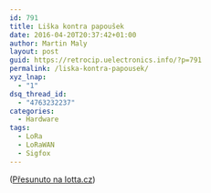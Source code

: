 ```yaml
---
id: 791
title: Liška kontra papoušek
date: 2016-04-20T20:37:42+01:00
author: Martin Maly
layout: post
guid: https://retrocip.uelectronics.info/?p=791
permalink: /liska-kontra-papousek/
xyz_lnap:
  - "1"
dsq_thread_id:
  - "4763232237"
categories:
  - Hardware
tags:
  - LoRa
  - LoRaWAN
  - Sigfox
---
```

([Přesunuto na Iotta.cz](https://iotta.cz/liska-kontra-papousek/))